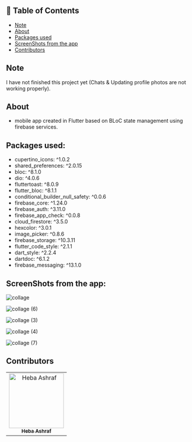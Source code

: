 ## 📝 Table of Contents

- [Note](#note)
- [About](#about)
- [Packages used](#packages)
- [ScreenShots from the app](#screen-shots)
- [Contributors](#Contributors)

## Note <a name = "note"></a>
 I have not finished this project yet (Chats & Updating profile photos are not working properly). 
 
## About <a name = "about"></a>
- mobile app created in Flutter based on BLoC state management using firebase services.

## Packages used: <a name="packages"></a>

  - cupertino_icons: ^1.0.2
  - shared_preferences: ^2.0.15
  - bloc: ^8.1.0
  - dio: ^4.0.6
  - fluttertoast: ^8.0.9
  - flutter_bloc: ^8.1.1
  - conditional_builder_null_safety: ^0.0.6
  - firebase_core: ^1.24.0
  - firebase_auth: ^3.11.0
  - firebase_app_check: ^0.0.8
  - cloud_firestore: ^3.5.0
  - hexcolor: ^3.0.1
  - image_picker: ^0.8.6
  - firebase_storage: ^10.3.11
  - flutter_code_style: ^2.1.1
  - dart_style: ^2.2.4
  - dartdoc: ^6.1.2
  - firebase_messaging: ^13.1.0

## ScreenShots from the app: <a name = "screen-shots"></a>
![collage](https://user-images.githubusercontent.com/90224487/196558422-def359e6-4239-477a-98e8-cf43c1a7ed00.jpg)

![collage (6)](https://user-images.githubusercontent.com/90224487/196561023-6d7c2a69-ad50-49b8-b64c-6f94bc7d9b99.jpg)

![collage (3)](https://user-images.githubusercontent.com/90224487/196559289-c365148d-f03b-418d-90c4-69034c7227da.jpg)

![collage (4)](https://user-images.githubusercontent.com/90224487/196559936-82ade217-55f0-43e9-8093-4da63843b361.jpg)

![collage (7)](https://user-images.githubusercontent.com/90224487/196562128-4a59be71-8958-4204-931f-65ee1ec007fb.jpg)


## Contributors <a name = "Contributors"></a>

<table>
  <tr>
    <td align="center">
    <a href="https://github.com/hebaashraf21.png" target="_black">
    <img src="" width="150px;" alt="Heba Ashraf"/>
    <br />
    <sub><b>Heba Ashraf</b></sub></a>
    
  </tr>
 </table>



